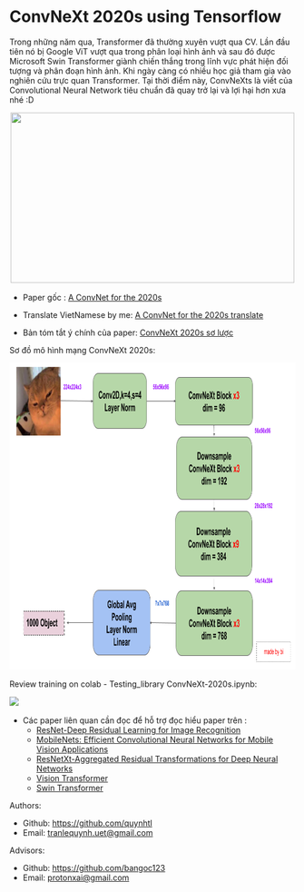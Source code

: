 # ConvNeXt 2020s using Tensorflow

Trong những năm qua, Transformer đã thường xuyên vượt qua CV. Lần đầu tiên nó bị Google ViT vượt qua trong phân loại hình ảnh và sau đó được Microsoft Swin Transformer giành chiến thắng trong lĩnh vực phát hiện đối tượng và phân đoạn hình ảnh. Khi ngày càng có nhiều học giả tham gia vào nghiên cứu trực quan Transformer. Tại thời điểm này, ConvNeXts là viết của Convolutional Neural Network tiêu chuẩn đã quay trở lại và lợi hại hơn xưa nhé :D

<p align="center">
    <img src='https://scontent.xx.fbcdn.net/v/t1.15752-9/277853930_1139130046931071_7242626931798359416_n.png?stp=dst-png_s403x403&_nc_cat=111&ccb=1-5&_nc_sid=aee45a&_nc_ohc=dDjTJ9B7qlEAX-hK7-i&_nc_ad=z-m&_nc_cid=0&_nc_ht=scontent.xx&oh=03_AVIm6dItNCYnyH1KNOhMTIgbaQp8V1fFBtxGCUSDkmrr8g&oe=627F66EF' width=500 height=300 class="center">
</p>


- Paper gốc : [A ConvNet for the 2020s](https://arxiv.org/abs/2201.03545)

- Translate VietNamese by me: [A ConvNet for the 2020s translate ](https://docs.google.com/document/d/10nPGRRUDybxll96e17RcDjnPkpTe2LfHWDWu7EWvpSQ/edit?usp=sharing)

- Bản tóm tắt ý chính của paper: [ConvNeXt 2020s sơ lược ](https://docs.google.com/document/d/1IoyAoVkJoccDNPd1csJ1SD3LWshVJb_sB1A3_ylDZf8/edit?usp=sharing)


Sơ đồ mô hình mạng ConvNeXt 2020s: 

<p align="center">
<img src='./data/test/c4.png' width=960 height = 540 class="center">
</p>

Review training on colab - Testing_library ConvNeXt-2020s.ipynb:

<a href="https://colab.research.google.com/drive/1f0w9hqypkrU12ggkD7q8EZMkfDAzEakj#scrollTo=oFrHbd-sR8Rv"><img src="https://storage.googleapis.com/protonx-cloud-storage/colab_favicon_256px.png" width=80> </a>


- Các paper liên quan cần đọc để hỗ trợ đọc hiểu paper trên : 
    - [ResNet-Deep Residual Learning for Image Recognition](https://arxiv.org/abs/1512.03385)
    - [MobileNets: Efficient Convolutional Neural Networks for Mobile Vision Applications](https://arxiv.org/abs/1704.04861)
    - [ResNetXt-Aggregated Residual Transformations for Deep Neural Networks](https://arxiv.org/abs/1611.05431)
    - [Vision Transformer](https://paperswithcode.com/method/vision-transformer)
    - [Swin Transformer](https://arxiv.org/abs/2103.14030)


Authors:
- Github: https://github.com/quynhtl
- Email: tranlequynh.uet@gmail.com

Advisors:

- Github: https://github.com/bangoc123
- Email: protonxai@gmail.com
<!-- Description about your project. Why do you choose to build this?  <--- **FIXME**

Slide about your project (if it's available) <--- **FIXME**

Architecture Image <--- **FIXME**



Advisors:
- Github: advisor github name <--- **FIXME**
- Email: advisor emails <--- **FIXME**

## I.  Set up environment
- Step 1: <--- **FIXME**

```python
conda env create -f environment.yml
```

- Step 2: <--- **FIXME**
```

```

- Step 3: <--- **FIXME**

```

``` 

## II.  Set up your dataset

- Guide user how to download your data and set the data pipeline <--- **FIXME**
- References: [NLP](https://github.com/bangoc123/transformer) and [CV](https://github.com/bangoc123/mlp-mixer)

## III. Training Process


**FIXME**

Training script:


```python

python train.py --epochs ${epochs} --input-lang en --target-lang vi --input-path ${path_to_en_text_file} --target-path ${path_to_vi_text_file}

```
**FIXME**

Example:

```python

!python train.py --train-folder ${train_folder} --valid-folder ${valid_folder} --num-classes 2 --patch-size 5 --image-size 150 --lr 0.0001 --epochs 200 --num-heads 12 

``` 
**FIXME**

There are some important arguments for the script you should consider when running it:

- `train-folder`: The folder of training data
- `valid-folder`: The folder of validation data
- ...

## IV. Predict Process

```bash
python predict.py --test-data ${link_to_test_data}
```

## V. Result and Comparision

**FIXME**

Your implementation
```
Epoch 7/10
782/782 [==============================] - 261s 334ms/step - loss: 0.8315 - acc: 0.8565 - val_loss: 0.8357 - val_acc: 0.7978
Epoch 8/10
782/782 [==============================] - 261s 334ms/step - loss: 0.3182 - acc: 0.8930 - val_loss: 0.6161 - val_acc: 0.8047
Epoch 9/10
782/782 [==============================] - 261s 333ms/step - loss: 1.1965 - acc: 0.8946 - val_loss: 3.9842 - val_acc: 0.7855
Epoch 10/10
782/782 [==============================] - 261s 333ms/step - loss: 0.4717 - acc: 0.8878 - val_loss: 0.4894 - val_acc: 0.8262

```

**FIXME**

Other architecture

```
Epoch 6/10
391/391 [==============================] - 115s 292ms/step - loss: 0.1999 - acc: 0.9277 - val_loss: 0.4719 - val_acc: 0.8130
Epoch 7/10
391/391 [==============================] - 114s 291ms/step - loss: 0.1526 - acc: 0.9494 - val_loss: 0.5224 - val_acc: 0.8318
Epoch 8/10
391/391 [==============================] - 115s 293ms/step - loss: 0.1441 - acc: 0.9513 - val_loss: 0.5811 - val_acc: 0.7875
```

Your comments about these results <--- **FIXME**


## VI. Running Test

When you want to modify the model, you need to run the test to make sure your change does not affect the whole system.

In the `./folder-name` **(FIXME)** folder please run:

```bash
pytest
``` -->


